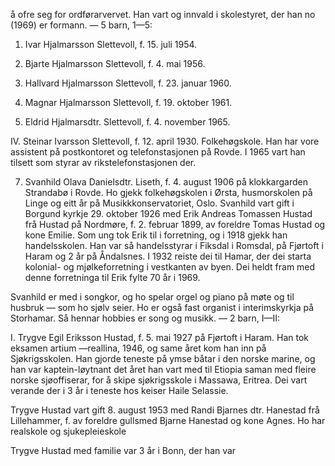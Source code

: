 å ofre seg for ordførarvervet. Han vart og innvald i skolestyret, der han no (1969) er formann. — 5 barn, 1—5:

1. Ivar Hjalmarsson Slettevoll, f. 15. juli 1954.

2. Bjarte Hjalmarsson Slettevoll, f. 4. mai 1956.

3. Hallvard Hjalmarsson Slettevoll, f. 23. januar 1960.

4. Magnar Hjalmarsson Slettevoll, f. 19. oktober 1961.

5. Eldrid Hjalmarsdtr. Slettevoll, f. 4. november 1965.

IV. Steinar Ivarsson Slettevoll, f. 12. april 1930. Folkehøgskole. Han har vore assistent på postkontoret og telefonstasjonen på Rovde. I 1965 vart han tilsett som styrar av rikstelefonstasjonen der.

7. Svanhild Olava Danielsdtr. Liseth, f. 4. august 1906 på klokkargarden Strandabø i Rovde. Ho gjekk folkehøgskolen i Ørsta, husmorskolen på Linge og eitt år på Musikkkonservatoriet, Oslo. Svanhild vart gift i Borgund kyrkje 29. oktober 1926 med Erik Andreas Tomassen Hustad frå Hustad på Nordmøre, f. 2. februar 1899, av foreldre Tomas Hustad og kone Emilie.
Som ung tok Erik til i forretning, og i 1918 gjekk han handelsskolen. Han var så handelsstyrar i Fiksdal i Romsdal, på Fjørtoft i Haram og 2 år på Åndalsnes. I 1932 reiste dei til Hamar, der dei starta kolonial- og mjølkeforretning i vestkanten av byen. Dei heldt fram med denne forretninga til Erik fylte 70 år i 1969.

Svanhild er med i songkor, og ho spelar orgel og piano på møte og til husbruk — som ho sjølv seier. Ho er også fast organist i interimskyrkja på Storhamar. Så hennar hobbies er song og musikk. — 2 barn, I—II:

I. Trygve Egil Eriksson Hustad, f. 5. mai 1927 på Fjørtoft i Haram. Han tok eksamen artium —reallina, 1946, og same året kom han inn på Sjøkrigsskolen. Han gjorde teneste på ymse båtar i den norske marine, og han var kaptein-løytnant det året han vart med til Etiopia saman med fleire norske sjøoffiserar, for å skipe sjøkrigsskole i Massawa, Eritrea. Dei vart verande der i 3 år i teneste hos keiser Haile Selassie.

Trygve Hustad vart gift 8. august 1953 med Randi Bjarnes dtr. Hanestad frå Lillehammer, f. av foreldre gullsmed Bjarne Hanestad og kone Agnes. Ho har realskole og sjukepleieskole

Trygve Hustad med familie var 3 år i Bonn, der han var